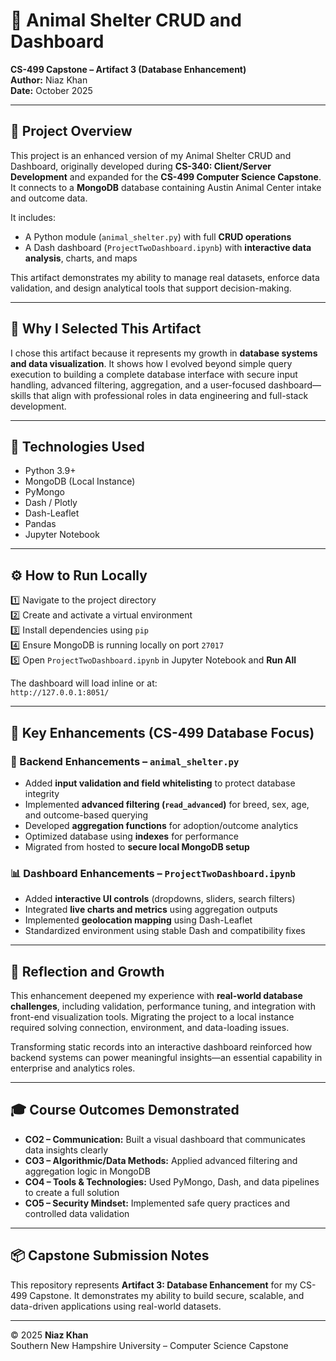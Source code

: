 # 🐾 Animal Shelter CRUD and Dashboard  
**CS-499 Capstone – Artifact 3 (Database Enhancement)**  
**Author:** Niaz Khan  
**Date:** October 2025

---

## 📘 Project Overview  
This project is an enhanced version of my Animal Shelter CRUD and Dashboard, originally developed during **CS-340: Client/Server Development** and expanded for the **CS-499 Computer Science Capstone**. It connects to a **MongoDB** database containing Austin Animal Center intake and outcome data.

It includes:
- A Python module (`animal_shelter.py`) with full **CRUD operations**
- A Dash dashboard (`ProjectTwoDashboard.ipynb`) with **interactive data analysis**, charts, and maps

This artifact demonstrates my ability to manage real datasets, enforce data validation, and design analytical tools that support decision-making.

---

## 🎯 Why I Selected This Artifact  
I chose this artifact because it represents my growth in **database systems and data visualization**. It shows how I evolved beyond simple query execution to building a complete database interface with secure input handling, advanced filtering, aggregation, and a user-focused dashboard—skills that align with professional roles in data engineering and full-stack development.

---

## 🧱 Technologies Used  
- Python 3.9+  
- MongoDB (Local Instance)  
- PyMongo  
- Dash / Plotly  
- Dash-Leaflet  
- Pandas  
- Jupyter Notebook  

---

## ⚙️ How to Run Locally  

1️⃣ Navigate to the project directory  
2️⃣ Create and activate a virtual environment  
3️⃣ Install dependencies using `pip`  
4️⃣ Ensure MongoDB is running locally on port `27017`  
5️⃣ Open `ProjectTwoDashboard.ipynb` in Jupyter Notebook and **Run All**

The dashboard will load inline or at:  
`http://127.0.0.1:8051/`

---

## 🚀 Key Enhancements (CS-499 Database Focus)

### 🔧 Backend Enhancements – `animal_shelter.py`
- Added **input validation and field whitelisting** to protect database integrity  
- Implemented **advanced filtering (`read_advanced`)** for breed, sex, age, and outcome-based querying  
- Developed **aggregation functions** for adoption/outcome analytics  
- Optimized database using **indexes** for performance  
- Migrated from hosted to **secure local MongoDB setup**

### 📊 Dashboard Enhancements – `ProjectTwoDashboard.ipynb`
- Added **interactive UI controls** (dropdowns, sliders, search filters)  
- Integrated **live charts and metrics** using aggregation outputs  
- Implemented **geolocation mapping** using Dash-Leaflet  
- Standardized environment using stable Dash and compatibility fixes

---

## 🧠 Reflection and Growth  
This enhancement deepened my experience with **real-world database challenges**, including validation, performance tuning, and integration with front-end visualization tools. Migrating the project to a local instance required solving connection, environment, and data-loading issues.

Transforming static records into an interactive dashboard reinforced how backend systems can power meaningful insights—an essential capability in enterprise and analytics roles.

---

## 🎓 Course Outcomes Demonstrated  

- **CO2 – Communication:** Built a visual dashboard that communicates data insights clearly  
- **CO3 – Algorithmic/Data Methods:** Applied advanced filtering and aggregation logic in MongoDB  
- **CO4 – Tools & Technologies:** Used PyMongo, Dash, and data pipelines to create a full solution  
- **CO5 – Security Mindset:** Implemented safe query practices and controlled data validation

---

## 📦 Capstone Submission Notes  
This repository represents **Artifact 3: Database Enhancement** for my CS-499 Capstone. It demonstrates my ability to build secure, scalable, and data-driven applications using real-world datasets.

---

© 2025 **Niaz Khan**  
Southern New Hampshire University – Computer Science Capstone
